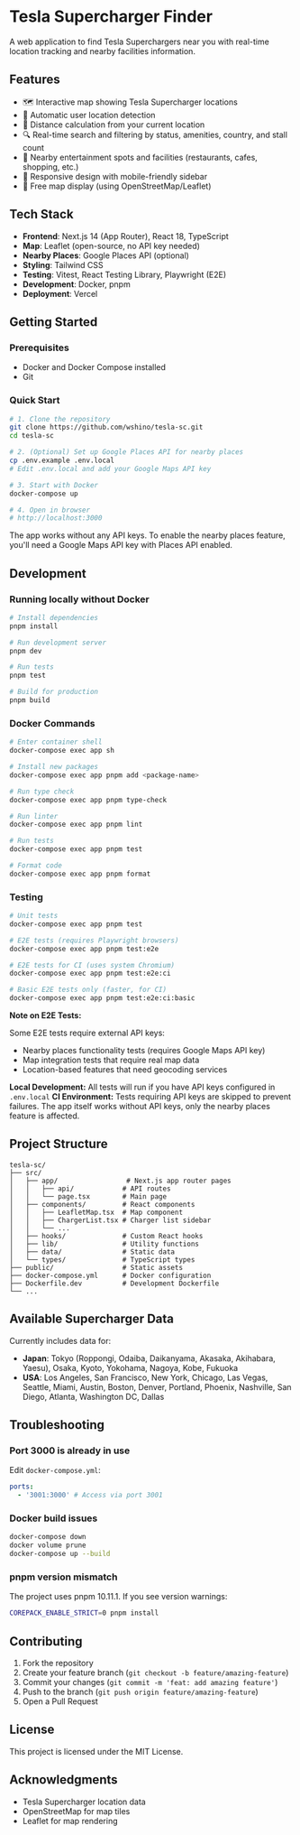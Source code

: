 # Tesla Supercharger Finder

A web application to find Tesla Superchargers near you with real-time location tracking and nearby facilities information.

## Features

- 🗺️ Interactive map showing Tesla Supercharger locations
- 📍 Automatic user location detection
- 📏 Distance calculation from your current location
- 🔍 Real-time search and filtering by status, amenities, country, and stall count
- 🏪 Nearby entertainment spots and facilities (restaurants, cafes, shopping, etc.)
- 📱 Responsive design with mobile-friendly sidebar
- 🚀 Free map display (using OpenStreetMap/Leaflet)

## Tech Stack

- **Frontend**: Next.js 14 (App Router), React 18, TypeScript
- **Map**: Leaflet (open-source, no API key needed)
- **Nearby Places**: Google Places API (optional)
- **Styling**: Tailwind CSS
- **Testing**: Vitest, React Testing Library, Playwright (E2E)
- **Development**: Docker, pnpm
- **Deployment**: Vercel

## Getting Started

### Prerequisites

- Docker and Docker Compose installed
- Git

### Quick Start

```bash
# 1. Clone the repository
git clone https://github.com/wshino/tesla-sc.git
cd tesla-sc

# 2. (Optional) Set up Google Places API for nearby places
cp .env.example .env.local
# Edit .env.local and add your Google Maps API key

# 3. Start with Docker
docker-compose up

# 4. Open in browser
# http://localhost:3000
```

The app works without any API keys. To enable the nearby places feature, you'll need a Google Maps API key with Places API enabled.

## Development

### Running locally without Docker

```bash
# Install dependencies
pnpm install

# Run development server
pnpm dev

# Run tests
pnpm test

# Build for production
pnpm build
```

### Docker Commands

```bash
# Enter container shell
docker-compose exec app sh

# Install new packages
docker-compose exec app pnpm add <package-name>

# Run type check
docker-compose exec app pnpm type-check

# Run linter
docker-compose exec app pnpm lint

# Run tests
docker-compose exec app pnpm test

# Format code
docker-compose exec app pnpm format
```

### Testing

```bash
# Unit tests
docker-compose exec app pnpm test

# E2E tests (requires Playwright browsers)
docker-compose exec app pnpm test:e2e

# E2E tests for CI (uses system Chromium)
docker-compose exec app pnpm test:e2e:ci

# Basic E2E tests only (faster, for CI)
docker-compose exec app pnpm test:e2e:ci:basic
```

**Note on E2E Tests:**

Some E2E tests require external API keys:

- Nearby places functionality tests (requires Google Maps API key)
- Map integration tests that require real map data
- Location-based features that need geocoding services

**Local Development:** All tests will run if you have API keys configured in `.env.local`
**CI Environment:** Tests requiring API keys are skipped to prevent failures. The app itself works without API keys, only the nearby places feature is affected.

## Project Structure

```
tesla-sc/
├── src/
│   ├── app/                 # Next.js app router pages
│   │   ├── api/            # API routes
│   │   └── page.tsx        # Main page
│   ├── components/         # React components
│   │   ├── LeafletMap.tsx  # Map component
│   │   ├── ChargerList.tsx # Charger list sidebar
│   │   └── ...
│   ├── hooks/              # Custom React hooks
│   ├── lib/                # Utility functions
│   ├── data/               # Static data
│   └── types/              # TypeScript types
├── public/                 # Static assets
├── docker-compose.yml      # Docker configuration
├── Dockerfile.dev          # Development Dockerfile
└── ...
```

## Available Supercharger Data

Currently includes data for:

- **Japan**: Tokyo (Roppongi, Odaiba, Daikanyama, Akasaka, Akihabara, Yaesu), Osaka, Kyoto, Yokohama, Nagoya, Kobe, Fukuoka
- **USA**: Los Angeles, San Francisco, New York, Chicago, Las Vegas, Seattle, Miami, Austin, Boston, Denver, Portland, Phoenix, Nashville, San Diego, Atlanta, Washington DC, Dallas

## Troubleshooting

### Port 3000 is already in use

Edit `docker-compose.yml`:

```yaml
ports:
  - '3001:3000' # Access via port 3001
```

### Docker build issues

```bash
docker-compose down
docker volume prune
docker-compose up --build
```

### pnpm version mismatch

The project uses pnpm 10.11.1. If you see version warnings:

```bash
COREPACK_ENABLE_STRICT=0 pnpm install
```

## Contributing

1. Fork the repository
2. Create your feature branch (`git checkout -b feature/amazing-feature`)
3. Commit your changes (`git commit -m 'feat: add amazing feature'`)
4. Push to the branch (`git push origin feature/amazing-feature`)
5. Open a Pull Request

## License

This project is licensed under the MIT License.

## Acknowledgments

- Tesla Supercharger location data
- OpenStreetMap for map tiles
- Leaflet for map rendering
